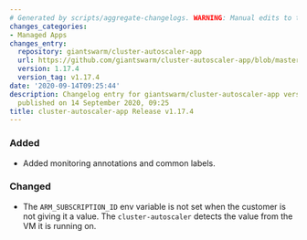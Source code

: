 ```yaml
---
# Generated by scripts/aggregate-changelogs. WARNING: Manual edits to this files will be overwritten.
changes_categories:
- Managed Apps
changes_entry:
  repository: giantswarm/cluster-autoscaler-app
  url: https://github.com/giantswarm/cluster-autoscaler-app/blob/master/CHANGELOG.md#1174---2020-09-14
  version: 1.17.4
  version_tag: v1.17.4
date: '2020-09-14T09:25:44'
description: Changelog entry for giantswarm/cluster-autoscaler-app version 1.17.4,
  published on 14 September 2020, 09:25
title: cluster-autoscaler-app Release v1.17.4
---
```


### Added
- Added monitoring annotations and common labels.
### Changed
- The `ARM_SUBSCRIPTION_ID` env variable is not set when the customer is not giving it a value. The `cluster-autoscaler` detects the value from the VM it is running on.
